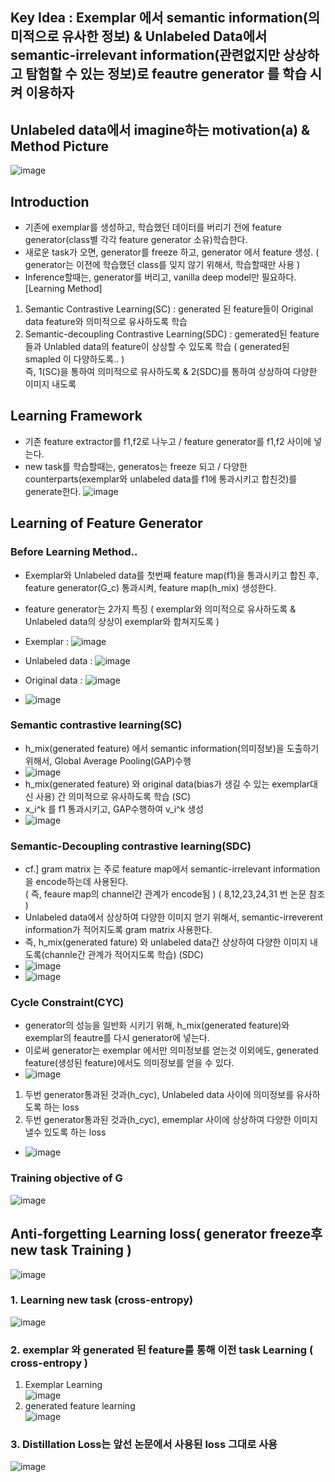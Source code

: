 ## Key Idea : Exemplar 에서 semantic information(의미적으로 유사한 정보) & Unlabeled Data에서 semantic-irrelevant information(관련없지만 상상하고 탐험할 수 있는 정보)로 feautre generator 를 학습 시켜 이용하자

## Unlabeled data에서 imagine하는 motivation(a) & Method Picture
![image](https://user-images.githubusercontent.com/98244339/167744094-a1166c51-6427-4a2b-877c-188635fdd2a4.png)

## Introduction
- 기존에 exemplar를 생성하고, 학습했던 데이터를 버리기 전에 feature generator(class별 각각 feature generator 소유)학습한다.
- 새로운 task가 오면, generator를 freeze 하고, generator 에서 feature 생성. ( generator는 이전에 학습했던 class를 잊지 않기 위해서, 학습할때만 사용 )
- Inference할때는, generator를 버리고, vanilla deep model만 필요하다.
[Learning Method]</br>
1. Semantic Contrastive Learning(SC) : generated 된 feature들이 Original data feature와 의미적으로 유사하도록 학습 
2. Semantic-decoupling Contrastive Learning(SDC) : gemerated된 feature들과 Unlabled data의 feature이 상상할 수 있도록 학습 ( generated된 smapled 이 다양하도록.. )</br>
즉, 1(SC)을 통하여 의미적으로 유사하도록 & 2(SDC)를 통하여 상상하여 다양한 이미지 내도록

## Learning Framework
- 기존 feature extractor를 f1,f2로 나누고 / feature generator를 f1,f2 사이에 넣는다.
- new task를 학습할때는, generatos는 freeze 되고 / 다양한 counterparts(exemplar와 unlabeled data를 f1에 통과시키고 합친것)를 generate한다. 
![image](https://user-images.githubusercontent.com/98244339/167745786-e3b5d2c5-7bde-4e26-9346-e4a95256aaf0.png)

## Learning of Feature Generator
### Before Learning Method..
- Exemplar와 Unlabeled data를 첫번째 feature map(f1)을 통과시키고 합친 후, feature generator(G_c) 통과시켜, feature map(h_mix) 생성한다.
- feature generator는 2가지 특징 ( exemplar와 의미적으로 유사하도록 & Unlabeled data의 상상이 exemplar와 합쳐지도록 )

- Exemplar : ![image](https://user-images.githubusercontent.com/98244339/167746820-8ac38923-7efc-4912-b8ff-f2993899d8b3.png)
- Unlabeled data : ![image](https://user-images.githubusercontent.com/98244339/167746880-53a025a7-7cd0-49f5-8309-edfd3ddc334a.png)
- Original data : ![image](https://user-images.githubusercontent.com/98244339/167748500-42fda64b-d06f-439f-b15d-caf57eea6015.png)
- ![image](https://user-images.githubusercontent.com/98244339/167747572-c1e86ce2-322f-45dd-bb84-e7f2f266d961.png)

### Semantic contrastive learning(SC)
- h_mix(generated feature) 에서 semantic information(의미정보)을 도출하기 위해서, Global Average Pooling(GAP)수행
- ![image](https://user-images.githubusercontent.com/98244339/167747875-8cd1e8b4-86ba-43e6-a7ce-a175e4a39283.png)
- h_mix(generated feature) 와 original data(bias가 생길 수 있는 exemplar대신 사용) 간 의미적으로 유사하도록 학습 (SC)
- x_i^k 를 f1 통과시키고, GAP수행하여 v_i^k 생성
- ![image](https://user-images.githubusercontent.com/98244339/167748238-850e172c-b24a-45fb-95e9-7da018a712cc.png)

### Semantic-Decoupling contrastive learning(SDC)
- cf.] gram matrix 는 주로 feature map에서 semantic-irrelevant information 을 encode하는데 사용된다.</br>
( 즉, feaure map의 channel간 관계가 encode됨 ) ( 8,12,23,24,31 번 논문 참조 ) </br>
- Unlabeled data에서 상상하여 다양한 이미지 얻기 위해서, semantic-irreverent information가 적어지도록 gram matrix 사용한다.
- 즉, h_mix(generated fature) 와 unlabeled data간 상상하여 다양한 이미지 내도록(channle간 관계가 적어지도록 학습) (SDC)
- ![image](https://user-images.githubusercontent.com/98244339/167749419-7ab1d7a1-03b3-4d1e-b412-74bf34702a1b.png)
- ![image](https://user-images.githubusercontent.com/98244339/167749459-925a250e-1463-4358-8dc0-ebddfa57bdc9.png)

### Cycle Constraint(CYC)
- generator의 성능을 일반화 시키기 위해, h_mix(generated feature)와 exemplar의 feautre를 다시 generator에 넣는다.
- 이로써 generator는 exemplar 에서만 의미정보를 얻는것 이외에도, generated feature(생성된 feature)에서도 의미정보를 얻을 수 있다. 
- ![image](https://user-images.githubusercontent.com/98244339/167752676-1599c199-0c6e-44d9-bb7e-81dbedfd8183.png)

1. 두번 generator통과된 것과(h_cyc), Unlabeled data 사이에 의미정보를 유사하도록 하는 loss 
2. 두번 generator통과된 것과(h_cyc), ememplar 사이에 상상하여 다양한 이미지 낼수 있도록 하는 loss
- ![image](https://user-images.githubusercontent.com/98244339/167752710-7e2370ea-e22b-4274-9150-a151c36a598c.png)

### Training objective of G
![image](https://user-images.githubusercontent.com/98244339/167753508-fd55338e-36e1-43a4-b69f-e973595719a3.png)

## Anti-forgetting Learning loss( generator freeze후 new task Training )
![image](https://user-images.githubusercontent.com/98244339/167755052-e8fa3233-11e1-42d3-8907-998c82d28e36.png)

### 1. Learning new task (cross-entropy)
![image](https://user-images.githubusercontent.com/98244339/167754590-af181ff5-617d-44bf-8ad9-d446aba556c1.png)
### 2. exemplar 와 generated 된 feature를 통해 이전 task Learning ( cross-entropy )
1. Exemplar Learning </br>
![image](https://user-images.githubusercontent.com/98244339/167754915-f40dd251-f09c-4a99-8151-435a5b68f627.png)
2. generated feature learning</br> 
![image](https://user-images.githubusercontent.com/98244339/167754932-9b351b27-8842-410c-8c52-92639724b679.png)

### 3. Distillation Loss는 앞선 논문에서 사용된 loss 그대로 사용
![image](https://user-images.githubusercontent.com/98244339/167755018-8740bfa1-6c31-4aa6-adce-ced88f0aa046.png)


